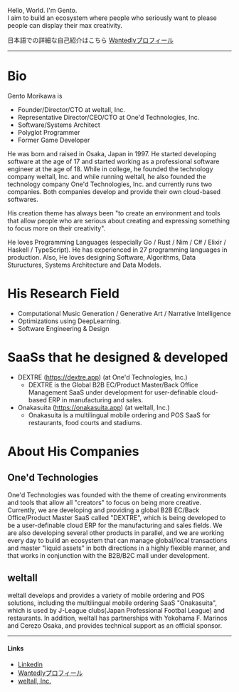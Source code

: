Hello, World. I'm Gento.  
I aim to build an ecosystem where people who seriously want to please people can display their max creativity.  
  
日本語での詳細な自己紹介はこちら [Wantedlyプロフィール](https://www.wantedly.com/id/gentom)

---

# Bio
Gento Morikawa is
- Founder/Director/CTO at weltall, Inc.
- Representative Director/CEO/CTO at One'd Technologies, Inc.
- Software/Systems Architect
- Polyglot Programmer
- Former Game Developer

He was born and raised in Osaka, Japan in 1997.
He started developing software at the age of 17 and started working as a professional software engineer at the age of 18.
While in college, he founded the technology company weltall, Inc. and while running weltall, he also founded the technology company One'd Technologies, Inc. and currently runs two companies. Both companies develop and provide their own cloud-based softwares.

His creation theme has always been "to create an environment and tools that allow people who are serious about creating and expressing something to focus more on their creativity".

He loves Programming Languages (especially Go / Rust / Nim / C# / Elixir / Haskell / TypeScript). He has experienced in 27 programming languages in production.
Also, He loves designing Software, Algorithms, Data Stuructures, Systems Architecture and Data Models.

# His Research Field
- Computational Music Generation / Generative Art / Narrative Intelligence
- Optimizations using DeepLearning.
- Software Engineering & Design

# SaaSs that he designed & developed
- DEXTRE (https://dextre.app) (at One'd Technologies, Inc.)
  - DEXTRE is the Global B2B EC/Product Master/Back Office Management SaaS under development for user-definable cloud-based ERP in manufacturing and sales.
- Onakasuita (https://onakasuita.app) (at weltall, Inc.)
  - Onakasuita is a multilingual mobile ordering and POS SaaS for restaurants, food courts and stadiums.

# About His Companies

## One'd Technologies
One'd Technologies was founded with the theme of creating environments and tools that allow all "creators" to focus on being more creative.
Currently, we are developing and providing a global B2B EC/Back Office/Product Master SaaS called "DEXTRE", which is being developed to be a user-definable cloud ERP for the manufacturing and sales fields.
We are also developing several other products in parallel, and we are working every day to build an ecosystem that can manage global/local transactions and master "liquid assets" in both directions in a highly flexible manner, and that works in conjunction with the B2B/B2C mall under development.

## weltall
weltall develops and provides a variety of mobile ordering and POS solutions, including the multilingual mobile ordering SaaS "Onakasuita", which is used by J-League clubs(Japan Professional Footbal League) and restaurants. In addition, weltall has partnerships with Yokohama F. Marinos and Cerezo Osaka, and provides technical support as an official sponsor.

---

#### Links
- [Linkedin](https://www.linkedin.com/in/gentom/)
- [Wantedlyプロフィール](https://www.wantedly.com/id/gentom)
- [weltall, Inc.](https://weltall.com/)
